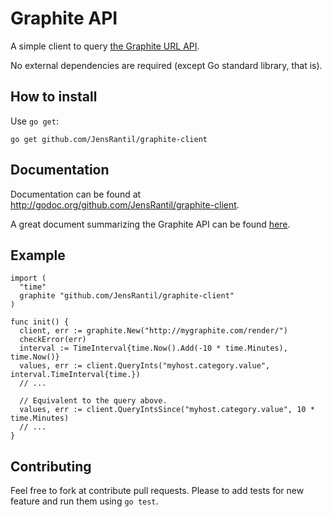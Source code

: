 Graphite API
============
A simple client to query [the Graphite URL API](http://graphite.readthedocs.org/en/1.0/url-api.html).

No external dependencies are required (except Go standard library, that is).

How to install
--------------
Use `go get`:

    go get github.com/JensRantil/graphite-client

Documentation
-------------
Documentation can be found at
http://godoc.org/github.com/JensRantil/graphite-client.

A great document summarizing the Graphite API can be found [here](https://github.com/brutasse/graphite-api/blob/master/docs/api.rst).

Example
-------
```
import (
  "time"
  graphite "github.com/JensRantil/graphite-client"
)

func init() {
  client, err := graphite.New("http://mygraphite.com/render/")
  checkError(err)
  interval := TimeInterval{time.Now().Add(-10 * time.Minutes), time.Now()}
  values, err := client.QueryInts("myhost.category.value", interval.TimeInterval{time.})
  // ...

  // Equivalent to the query above.
  values, err := client.QueryIntsSince("myhost.category.value", 10 * time.Minutes)
  // ...
}
```

Contributing
------------
Feel free to fork at contribute pull requests. Please to add tests for new
feature and run them using `go test`.
